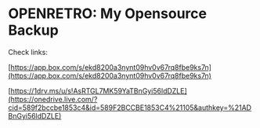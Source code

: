 OPENRETRO: My Opensource Backup
===============================

Check links:

[https://app.box.com/s/ekd8200a3nynt09hv0v67rq8fbe9ks7n](https://app.box.com/s/ekd8200a3nynt09hv0v67rq8fbe9ks7n)
 
[https://1drv.ms/u/s!AsRTGL7MK59YaTBnGyi56ldDZLE](https://onedrive.live.com/?cid=589f2bccbe1853c4&id=589F2BCCBE1853C4%21105&authkey=%21ADBnGyi56ldDZLE) 
